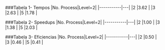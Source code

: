 
###Tabela 1- Tempos
|No. Process|Level=2|
|-----------|---|
|2	|3.62	|
|3	|2.63	|
|5	|1.78	|

###Tabela 2- Speedups
|No. Process|Level=2|
|-----------|---|
|2	|1.00	|
|3	|1.38	|
|5	|2.03	|

###Tabela 3- Eficiencias
|No. Process|Level=2|
|-----------|---|
|2	|0.50	|
|3	|0.46	|
|5	|0.41	|

